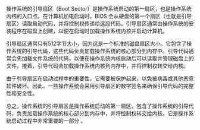 操作系统的引导扇区（Boot Sector）是操作系统启动的第一扇区，也是操作系统内核的入口点。在计算机加电启动时，BIOS 会从硬盘的第一个扇区（也就是引导扇区）读取启动代码，并将控制权传递给这段代码。引导扇区通常由操作系统的安装程序在磁盘上创建，以便在启动时加载操作系统内核并启动计算机。

引导扇区通常只有512字节大小，因为这是一个标准的磁盘扇区大小。它包含了操作系统的引导代码，这些代码负责加载操作系统的核心部分到内存中。引导代码通常会先加载文件系统的代码，以便在操作系统内核启动后可以读取并管理磁盘上的文件。接着，引导代码会加载操作系统内核到内存中，并将控制权转交给内核。

由于引导扇区在启动过程中的重要性，它需要被保护起来，以免被病毒或其他恶意软件破坏。因此，一些操作系统会采用引导扇区的数字签名来确保引导代码的完整性和安全性。

总之，操作系统的引导扇区是操作系统启动的第一扇区，包含了操作系统的引导代码，负责加载操作系统的核心部分到内存中，并将控制权转交给内核。它是操作系统启动过程中非常重要的一部分
。